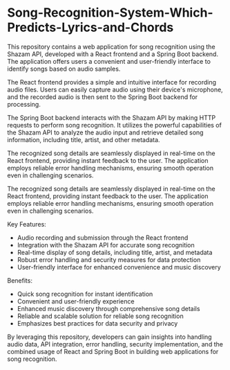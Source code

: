 # Song-Recognition-System-Which-Predicts-Lyrics-and-Chords

This repository contains a web application for song recognition using the Shazam API, developed with a React frontend and a Spring Boot backend. The application offers users a convenient and user-friendly interface to identify songs based on audio samples.

The React frontend provides a simple and intuitive interface for recording audio files. Users can easily capture audio using their device's microphone, and the recorded audio is then sent to the Spring Boot backend for processing.

The Spring Boot backend interacts with the Shazam API by making HTTP requests to perform song recognition. It utilizes the powerful capabilities of the Shazam API to analyze the audio input and retrieve detailed song information, including title, artist, and other metadata.

The recognized song details are seamlessly displayed in real-time on the React frontend, providing instant feedback to the user. The application employs reliable error handling mechanisms, ensuring smooth operation even in challenging scenarios.

The recognized song details are seamlessly displayed in real-time on the React frontend, providing instant feedback to the user. The application employs reliable error handling mechanisms, ensuring smooth operation even in challenging scenarios.

Key Features:
* Audio recording and submission through the React frontend
* Integration with the Shazam API for accurate song recognition
* Real-time display of song details, including title, artist, and metadata
* Robust error handling and security measures for data protection
* User-friendly interface for enhanced convenience and music discovery

Benefits:
* Quick song recognition for instant identification
* Convenient and user-friendly experience
* Enhanced music discovery through comprehensive song details
* Reliable and scalable solution for reliable song recognition
* Emphasizes best practices for data security and privacy

By leveraging this repository, developers can gain insights into handling audio data, API integration, error handling, security implementation, and the combined usage of React and Spring Boot in building web applications for song recognition.
